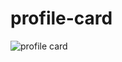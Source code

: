 # profile-card
![profile card](https://user-images.githubusercontent.com/76250695/104925418-dc978b00-59af-11eb-9eeb-e88652e1c992.png)
